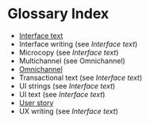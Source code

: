 # Glossary Index

* [Interface text](interface-text.md)
* Interface writing (see _Interface text_)
* Microcopy (see _Interface text_)
* Multichannel (see Omnichannel)
* [Omnichannel](omnichannel.md)
* Transactional text (see _Interface text_)
* UI strings (see _Interface text_)
* UI text (see _Interface text_)
* [User story](user-story.md)
* UX writing (see _Interface text_)

